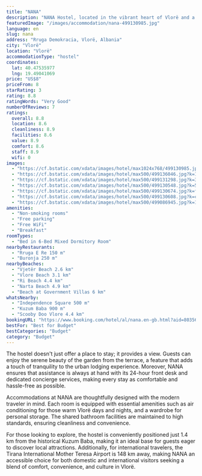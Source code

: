 ```yaml
---
title: "NANA"
description: "NANA Hostel, located in the vibrant heart of Vlorë and a mere 600 meters from the iconic Independence Square, offers a refreshing take on modern accommodation."
featuredImage: "/images/accommodation/nana-499130985.jpg"
language: en
slug: nana
address: "Rruga Demokracia, Vlorë, Albania"
city: "Vlorë"
location: "Vlorë"
accommodationType: "hostel"
coordinates:
  lat: 40.47535977
  lng: 19.49041069
price: "US$8"
priceFrom: 8
starRating: 3
rating: 8.8
ratingWords: "Very Good"
numberOfReviews: 7
ratings:
  overall: 8.8
  location: 8.6
  cleanliness: 8.9
  facilities: 8.6
  value: 8.9
  comfort: 8.6
  staff: 8.9
  wifi: 0
images:
  - "https://cf.bstatic.com/xdata/images/hotel/max1024x768/499130985.jpg?k=615f4d94a1228acc00ef8368bb16568e3d9b91b57291675cd7b8d9f1f4f59c0e&o=&hp=1"
  - "https://cf.bstatic.com/xdata/images/hotel/max500/499136046.jpg?k=181013f345d6d692af132bd5ed69f9146635d8e608fabcb21e5796113f9e0c63&o=&hp=1"
  - "https://cf.bstatic.com/xdata/images/hotel/max500/499131298.jpg?k=388c634a479d6f3d4ac333b4c356c30cb6219baf459c27fd4f2f0319ea8c22e6&o=&hp=1"
  - "https://cf.bstatic.com/xdata/images/hotel/max500/499130548.jpg?k=50137f7de91082174b99a57f99174d71a5645333e6500a8811cb1e37fade862b&o=&hp=1"
  - "https://cf.bstatic.com/xdata/images/hotel/max500/499130674.jpg?k=fa7522d31187e045ea501100c7b3dc70ac3dd3169e34ee197828f7a1ccdccca9&o=&hp=1"
  - "https://cf.bstatic.com/xdata/images/hotel/max500/499130608.jpg?k=cc1190fb50063b76d7573646b5ac3bb2a0de7dda38e3190d00dab1d3c7efef2f&o=&hp=1"
  - "https://cf.bstatic.com/xdata/images/hotel/max500/499086945.jpg?k=1306ddcd19f26a56ab18fab5472c17690fa2d26f0c7662b349a691de5c60d355&o=&hp=1"
amenities:
  - "Non-smoking rooms"
  - "Free parking"
  - "Free WiFi"
  - "Breakfast"
roomTypes:
  - "Bed in 6-Bed Mixed Dormitory Room"
nearbyRestaurants:
  - "Rruga E Re 150 m"
  - "Buronja 250 m"
nearbyBeaches:
  - "Vjetër Beach 2.6 km"
  - "Vlore Beach 3.1 km"
  - "Ri Beach 4.4 km"
  - "Narta Beach 4.9 km"
  - "Beach at Government Villas 6 km"
whatsNearby:
  - "Independence Square 500 m"
  - "Kuzum Baba 900 m"
  - "Scooby Doo Vlore 4.4 km"
bookingURL: "https://www.booking.com/hotel/al/nana.en-gb.html?aid=8035640"
bestFor: "Best for Budget"
bestCategories: "Budget"
category: "Budget"
---
```


The hostel doesn't just offer a place to stay; it provides a view. Guests can enjoy the serene beauty of the garden from the terrace, a feature that adds a touch of tranquility to the urban lodging experience. Moreover, NANA ensures that assistance is always at hand with its 24-hour front desk and dedicated concierge services, making every stay as comfortable and hassle-free as possible.

Accommodations at NANA are thoughtfully designed with the modern traveler in mind. Each room is equipped with essential amenities such as air conditioning for those warm Vlorë days and nights, and a wardrobe for personal storage. The shared bathroom facilities are maintained to high standards, ensuring cleanliness and convenience.

For those looking to explore, the hostel is conveniently positioned just 1.4 km from the historical Kuzum Baba, making it an ideal base for guests eager to discover local attractions. Additionally, for international travelers, the Tirana International Mother Teresa Airport is 148 km away, making NANA an accessible choice for both domestic and international visitors seeking a blend of comfort, convenience, and culture in Vlorë.